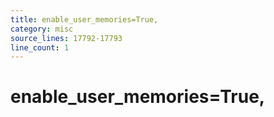 ```yaml
---
title: enable_user_memories=True,
category: misc
source_lines: 17792-17793
line_count: 1
---
```


#     enable_user_memories=True,

